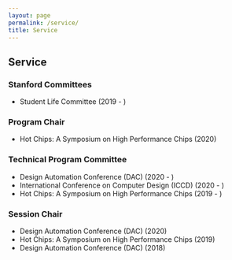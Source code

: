 ```yaml
---
layout: page
permalink: /service/
title: Service
---
```


## Service

### Stanford Committees
- Student Life Committee (2019 - )

### Program Chair
- Hot Chips: A Symposium on High Performance Chips (2020)

### Technical Program Committee 
- Design Automation Conference (DAC) (2020 - )
- International Conference on Computer Design (ICCD) (2020 - )
- Hot Chips: A Symposium on High Performance Chips (2019 - )

### Session Chair
- Design Automation Conference (DAC) (2020)
- Hot Chips: A Symposium on High Performance Chips (2019)
- Design Automation Conference (DAC) (2018)
